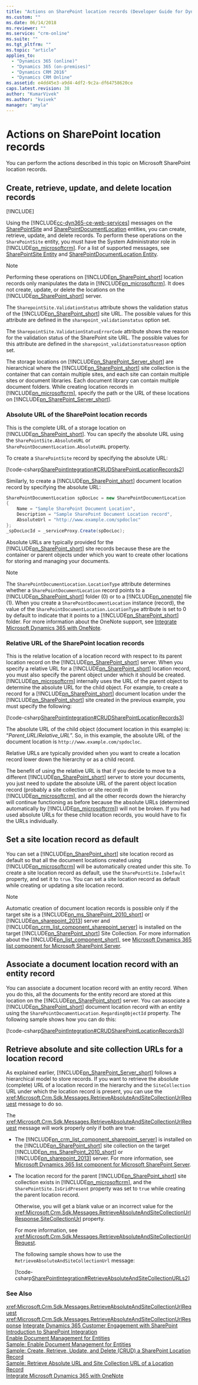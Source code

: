 ```yaml
---
title: "Actions on SharePoint location records (Developer Guide for Dynamics 365 Customer Engagement)| MicrosoftDocs"
ms.custom: ""
ms.date: 06/14/2018
ms.reviewer: ""
ms.service: "crm-online"
ms.suite: ""
ms.tgt_pltfrm: ""
ms.topic: "article"
applies_to: 
  - "Dynamics 365 (online)"
  - "Dynamics 365 (on-premises)"
  - "Dynamics CRM 2016"
  - "Dynamics CRM Online"
ms.assetid: e4dd45e3-a9d4-4df2-9c2a-df64758620ce
caps.latest.revision: 38
author: "KumarVivek"
ms.author: "kvivek"
manager: "amyla"
---
```

# Actions on SharePoint location records

You can perform the actions described in this topic on Microsoft SharePoint location records.
<a name="CRUDRecords"></a>

## Create, retrieve, update, and delete location records

[!INCLUDE[](../../includes/cc_applies_to_update_9_0_0.md)]

Using the [!INCLUDE[cc-dyn365-ce-web-services](../../includes/cc-dyn365-ce-web-services.md)] messages on the [SharePointSite](../entities/sharepointsite.md) and [SharePointDocumentLocation](../entities/sharepointdocumentlocation.md) entities, you can create, retrieve, update, and delete records. To perform these operations on the `SharePointSite` entity, you must have the System Administrator role in [!INCLUDE[pn_microsoftcrm](../../includes/pn-microsoftcrm.md)]. For a list of supported messages, see [SharePointSite Entity](../entities/sharepointsite.md) and [SharePointDocumentLocation Entity](../entities/sharepointdocumentlocation.md).  

> [!NOTE]
> Performing these operations on [!INCLUDE[pn_SharePoint_short](../../includes/pn-sharepoint-short.md)] location records only manipulates the data in [!INCLUDE[pn_microsoftcrm](../../includes/pn-microsoftcrm.md)]. It does not create, update, or delete the locations on the [!INCLUDE[pn_SharePoint_short](../../includes/pn-sharepoint-short.md)] server.  
  
 The `SharepointSite.ValidationStatus` attribute shows the validation status of the [!INCLUDE[pn_SharePoint_short](../../includes/pn-sharepoint-short.md)] site URL. The possible values for this attribute are defined in the 
 `sharepoint_validationstatus` option set.  
  
 The `SharepointSite.ValidationStatusErrorCode` attribute shows the reason for the validation status of the SharePoint site URL. 
 The possible values for this attribute are defined in the `sharepoint_validationstatusreason` option set.  
  
 The storage locations on [!INCLUDE[pn_SharePoint_Server_short](../../includes/pn-sharepoint-server-short.md)] are hierarchical where the [!INCLUDE[pn_SharePoint_short](../../includes/pn-sharepoint-short.md)] site collection is the container that can contain multiple sites, and each site can contain multiple sites or document libraries. Each document library can contain multiple document folders. While creating location records in [!INCLUDE[pn_microsoftcrm](../../includes/pn-microsoftcrm.md)], specify the path or the URL of these locations on [!INCLUDE[pn_SharePoint_Server_short](../../includes/pn-sharepoint-server-short.md)].  
  
### Absolute URL of the SharePoint location records  
 This is the complete URL of a storage location on [!INCLUDE[pn_SharePoint_short](../../includes/pn-sharepoint-short.md)]. You can specify the absolute URL using the `SharePointSite.AbsoluteURL` or `SharePointDocumentLocation.AbsoluteURL` property.  
  
 To create a `SharePointSite` record by specifying the absolute URL:  
  
 [!code-csharp[SharePointIntegration#CRUDSharePointLocationRecords2](../../snippets/csharp/CRMV8/sharepointintegration/cs/crudsharepointlocationrecords2.cs#crudsharepointlocationrecords2)] 
  
 Similarly, to create a [!INCLUDE[pn_SharePoint_short](../../includes/pn-sharepoint-short.md)] document location record by specifying the absolute URL:  
  
```csharp  
SharePointDocumentLocation spDocLoc = new SharePointDocumentLocation  
{  
    Name = "Sample SharePoint Document Location",  
    Description = "Sample SharePoint Document Location record",  
    AbsoluteUrl = "http://www.example.com/spdocloc"     
};  
_spDocLocId = _serviceProxy.Create(spDocLoc);  
```  
  
 Absolute URLs are typically provided for the [!INCLUDE[pn_SharePoint_short](../../includes/pn-sharepoint-short.md)] site records because these are the container or parent objects under which you want to create other locations for storing and managing your documents.  
  
> [!NOTE]
>  The `SharePointDocumentLocation.LocationType` attribute determines whether a `SharePointDocumentLocation` record points to a [!INCLUDE[pn_SharePoint_short](../../includes/pn-sharepoint-short.md)] folder (0) or to a [!INCLUDE[pn_onenote](../../includes/pn-onenote.md)] file (1). When you create a `SharePointDocumentLocation` instance (record), the value of the `SharePointDocumentLocation.LocationType` attribute is set to 0 by default to indicate that it points to a [!INCLUDE[pn_SharePoint_short](../../includes/pn-sharepoint-short.md)] folder. For more information about the OneNote support, see [Integrate Microsoft Dynamics 365 with OneNote](integrate-onenote.md).  
  
### Relative URL of the SharePoint location records  
 This is the relative location of a location record with respect to its parent location record on the [!INCLUDE[pn_SharePoint_short](../../includes/pn-sharepoint-short.md)] server. When you specify a relative URL for a [!INCLUDE[pn_SharePoint_short](../../includes/pn-sharepoint-short.md)] location record, you must also specify the parent object under which it should be created. [!INCLUDE[pn_microsoftcrm](../../includes/pn-microsoftcrm.md)] internally uses the URL of the parent object to determine the absolute URL for the child object. For example, to create a record for a [!INCLUDE[pn_SharePoint_short](../../includes/pn-sharepoint-short.md)] document location under the [!INCLUDE[pn_SharePoint_short](../../includes/pn-sharepoint-short.md)] site created in the previous example, you must specify the following:  
  
 [!code-csharp[SharePointIntegration#CRUDSharePointLocationRecords3](../../snippets/csharp/CRMV8/sharepointintegration/cs/crudsharepointlocationrecords3.cs#crudsharepointlocationrecords3)]  
  
 The absolute URL of the child object (document location in this example) is: “*Parent_URL*/*Relative_URL*”. So, in this example, the absolute URL of the document location is  `http://www.example.com/spdocloc`.  
  
 Relative URLs are typically provided when you want to create a location record lower down the hierarchy or as a child record.  
  
 The benefit of using the relative URL is that if you decide to move to a different [!INCLUDE[pn_SharePoint_short](../../includes/pn-sharepoint-short.md)] server to store your documents, you just need to update the absolute URL of the parent object location record (probably a site collection or site record) in [!INCLUDE[pn_microsoftcrm](../../includes/pn-microsoftcrm.md)], and all the other records down the hierarchy will continue functioning as before because the absolute URLs (determined automatically by [!INCLUDE[pn_microsoftcrm](../../includes/pn-microsoftcrm.md)]) will not be broken. If you had used absolute URLs for these child location records, you would have to fix the URLs individually.  
  
<a name="SetAsDefault"></a>

## Set a site location record as default

 You can set a [!INCLUDE[pn_SharePoint_short](../../includes/pn-sharepoint-short.md)] site location record as default so that all the document locations created using [!INCLUDE[pn_microsoftcrm](../../includes/pn-microsoftcrm.md)] will be automatically created under this site. To create a site location record as default, use the `SharePointSite.IsDefault` property, and set it to `true`. You can set a site location record as default while creating or updating a site location record.  
  
> [!NOTE]
> Automatic creation of document location records is possible only if the target site is a [!INCLUDE[pn_ms_SharePoint_2010_short](../../includes/pn-ms-sharepoint-2010-short.md)] or [!INCLUDE[pn_sharepoint_2013](../../includes/pn-sharepoint-2013.md)] server and [!INCLUDE[pn_crm_list_component_sharepoint_server](../../includes/pn-crm-list-component-sharepoint-server.md)] is installed on the target [!INCLUDE[pn_SharePoint_short](../../includes/pn-sharepoint-short.md)] Site Collection. For more information about the [!INCLUDE[pn_list_component_short](../../includes/pn-list-component-short.md)], see [Microsoft Dynamics 365 list component for Microsoft SharePoint Server](get-started-sharepoint-integration.md#CRMListComponent).  
  
<a name="AssociateRecord"></a>

## Associate a document location record with an entity record  
 You can associate a document location record with an entity record. When you do this, all the documents for the entity record are stored at this location on the [!INCLUDE[pn_SharePoint_short](../../includes/pn-sharepoint-short.md)] server. You can associate a [!INCLUDE[pn_SharePoint_short](../../includes/pn-sharepoint-short.md)] document location record with an entity using the `SharePointDocumentLocation.RegardingObjectId` property. The following sample shows how you can do this:  
  
 [!code-csharp[SharePointIntegration#CRUDSharePointLocationRecords3](../../snippets/csharp/CRMV8/sharepointintegration/cs/crudsharepointlocationrecords3.cs#crudsharepointlocationrecords3)]  
  
<a name="RetrieveUrls"></a>   
## Retrieve absolute and site collection URLs for a location record  
 As explained earlier, [!INCLUDE[pn_SharePoint_Server_short](../../includes/pn-sharepoint-server-short.md)] follows a hierarchical model to store records. If you want to retrieve the absolute (complete) URL of a location record in the hierarchy and the `SiteCollection` URL under which the location record is present, you can use the <xref:Microsoft.Crm.Sdk.Messages.RetrieveAbsoluteAndSiteCollectionUrlRequest> message to do so.  
  
 The <xref:Microsoft.Crm.Sdk.Messages.RetrieveAbsoluteAndSiteCollectionUrlRequest> message will work properly only if both are true:  
  
- The [!INCLUDE[pn_crm_list_component_sharepoint_server](../../includes/pn-crm-list-component-sharepoint-server.md)] is installed on the [!INCLUDE[pn_SharePoint_short](../../includes/pn-sharepoint-short.md)] site collection on the target [!INCLUDE[pn_ms_SharePoint_2010_short](../../includes/pn-ms-sharepoint-2010-short.md)] or [!INCLUDE[pn_sharepoint_2013](../../includes/pn-sharepoint-2013.md)] server. For more information, see [Microsoft Dynamics 365 list component for Microsoft SharePoint Server](get-started-sharepoint-integration.md#CRMListComponent).  
  
- The location record for the parent [!INCLUDE[pn_SharePoint_short](../../includes/pn-sharepoint-short.md)] site collection exists in [!INCLUDE[pn_microsoftcrm](../../includes/pn-microsoftcrm.md)], and the `SharePointSite.IsGridPresent` property was set to `true` while creating the parent location record.  
  
  Otherwise, you will get a blank value or an incorrect value for the <xref:Microsoft.Crm.Sdk.Messages.RetrieveAbsoluteAndSiteCollectionUrlResponse.SiteCollectionUrl> property.  
  
  For more information, see <xref:Microsoft.Crm.Sdk.Messages.RetrieveAbsoluteAndSiteCollectionUrlRequest>.  
  
  The following sample shows how to use the `RetrieveAbsoluteAndSiteCollectionUrl` message:  
  
  [!code-csharp[SharePointIntegration#RetrieveAbsoluteAndSiteCollectionURLs2](../../snippets/csharp/CRMV8/sharepointintegration/cs/retrieveabsoluteandsitecollectionurls2.cs#retrieveabsoluteandsitecollectionurls2)]  
  
### See Also  
 <xref:Microsoft.Crm.Sdk.Messages.RetrieveAbsoluteAndSiteCollectionUrlRequest>  
 <xref:Microsoft.Crm.Sdk.Messages.RetrieveAbsoluteAndSiteCollectionUrlResponse> 
 [Integrate Dynamics 365 Customer Engagement with SharePoint](integrate-sharepoint.md)   
 [Introduction to SharePoint Integration](get-started-sharepoint-integration.md)   
 [Enable Document Management for Entities](enable-document-management-entities.md)    
 [Sample: Enable Document Management for Entities](sample-enable-document-management-entities.md)   
 [Sample: Create, Retrieve, Update, and Delete (CRUD) a SharePoint Location Record](sample-create-retrieve-update-delete-sharepoint-location-record.md)   
 [Sample: Retrieve Absolute URL and Site Collection URL of a Location Record](sample-retrieve-absolute-url-and-site-collection-url-of-a-location-record.md)   
 [Integrate Microsoft Dynamics 365 with OneNote](integrate-onenote.md)
